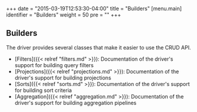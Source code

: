 +++
date = "2015-03-19T12:53:30-04:00"
title = "Builders"
[menu.main]
  identifier = "Builders"
  weight = 50
  pre = "<i class='fa fa-th'></i>"
+++

## Builders

The driver provides several classes that make it easier to use the CRUD API.

- [Filters]({{< relref "filters.md" >}}): Documentation of the driver's support for building query filters
- [Projections]({{< relref "projections.md" >}}): Documentation of the driver's support for building projections
- [Sorts]({{< relref "sorts.md" >}}): Documentation of the driver's support for building sort criteria
- [Aggregation]({{< relref "aggregation.md" >}}): Documentation of the driver's support for building aggregation pipelines

